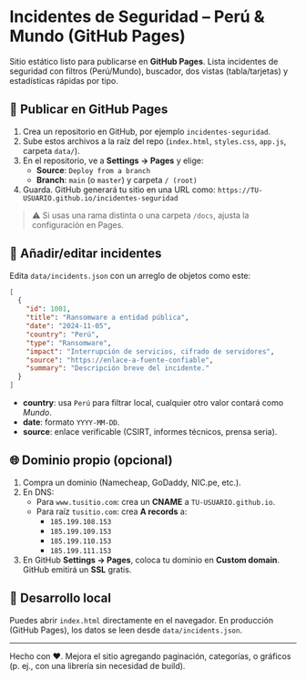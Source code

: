 # Incidentes de Seguridad – Perú & Mundo (GitHub Pages)

Sitio estático listo para publicarse en **GitHub Pages**. Lista incidentes de seguridad con filtros (Perú/Mundo), buscador, dos vistas (tabla/tarjetas) y estadísticas rápidas por tipo.

## 🚀 Publicar en GitHub Pages

1. Crea un repositorio en GitHub, por ejemplo `incidentes-seguridad`.
2. Sube estos archivos a la raíz del repo (`index.html`, `styles.css`, `app.js`, carpeta `data/`).
3. En el repositorio, ve a **Settings → Pages** y elige:
   - **Source**: `Deploy from a branch`
   - **Branch**: `main` (o `master`) y carpeta `/ (root)`
4. Guarda. GitHub generará tu sitio en una URL como:
   `https://TU-USUARIO.github.io/incidentes-seguridad`

> ⚠️ Si usas una rama distinta o una carpeta `/docs`, ajusta la configuración en Pages.

## 🧩 Añadir/editar incidentes

Edita `data/incidents.json` con un arreglo de objetos como este:

```json
[
  {
    "id": 1001,
    "title": "Ransomware a entidad pública",
    "date": "2024-11-05",
    "country": "Perú",
    "type": "Ransomware",
    "impact": "Interrupción de servicios, cifrado de servidores",
    "source": "https://enlace-a-fuente-confiable",
    "summary": "Descripción breve del incidente."
  }
]
```

- **country**: usa `Perú` para filtrar local, cualquier otro valor contará como *Mundo*.
- **date**: formato `YYYY-MM-DD`.
- **source**: enlace verificable (CSIRT, informes técnicos, prensa seria).

## 🌐 Dominio propio (opcional)

1. Compra un dominio (Namecheap, GoDaddy, NIC.pe, etc.).
2. En DNS:
   - Para `www.tusitio.com`: crea un **CNAME** a `TU-USUARIO.github.io`.
   - Para raíz `tusitio.com`: crea **A records** a:
     - `185.199.108.153`
     - `185.199.109.153`
     - `185.199.110.153`
     - `185.199.111.153`
3. En GitHub **Settings → Pages**, coloca tu dominio en **Custom domain**. GitHub emitirá un **SSL** gratis.

## 🧪 Desarrollo local

Puedes abrir `index.html` directamente en el navegador. En producción (GitHub Pages), los datos se leen desde `data/incidents.json`.

---

Hecho con ❤️. Mejora el sitio agregando paginación, categorías, o gráficos (p. ej., con una librería sin necesidad de build).
